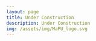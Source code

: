 ```yaml
---
layout: page
title: Under Construction
description: Under Construction
img: /assets/img/MaPU_logo.svg
---
```

